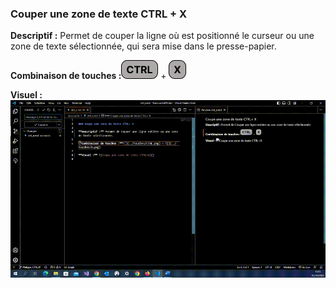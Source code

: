 ### Couper une zone de texte CTRL + X

**Descriptif :** Permet de couper la ligne où est positionné le curseur ou une zone de texte sélectionnée, qui sera mise dans le presse-papier.

**Combinaison de touches :**![ctrl](../touches/CTRL.png) + ![X](../touches/X.png)

**Visuel :** ![Couper une zone de texte CTRL+X](../gifs/CTRL.X.gif)
